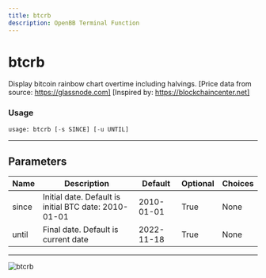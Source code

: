 ```yaml
---
title: btcrb
description: OpenBB Terminal Function
---
```


# btcrb

Display bitcoin rainbow chart overtime including halvings. [Price data from source: https://glassnode.com] [Inspired by: https://blockchaincenter.net]

### Usage 
```python
usage: btcrb [-s SINCE] [-u UNTIL]
```

---
## Parameters

| Name | Description | Default | Optional | Choices |
| ---- | ----------- | ------- | -------- | ------- |
| since | Initial date. Default is initial BTC date: 2010-01-01 | 2010-01-01 | True | None |
| until | Final date. Default is current date | 2022-11-18 | True | None |


---
![btcrb](https://user-images.githubusercontent.com/46355364/154068553-f40e8a63-dd69-4508-a0f1-d91cfd5e6e9b.png)

